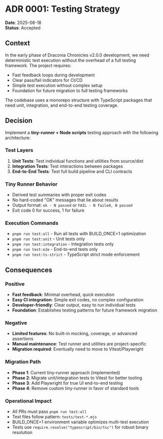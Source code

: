 <!-- markdownlint-disable -->

# ADR 0001: Testing Strategy

**Date**: 2025-08-18  
**Status**: Accepted

## Context

In the early phase of Draconia Chronicles v2.0.0 development, we need deterministic test
execution without the overhead of a full testing framework. The project requires:

- Fast feedback loops during development
- Clear pass/fail indicators for CI/CD
- Simple test execution without complex setup
- Foundation for future migration to full testing frameworks

The codebase uses a monorepo structure with TypeScript packages that need unit,
integration, and end-to-end testing coverage.

## Decision

Implement a **tiny-runner + Node scripts** testing approach with the following
architecture:

### Test Layers

1. **Unit Tests**: Test individual functions and utilities from source/dist
2. **Integration Tests**: Test interactions between packages
3. **End-to-End Tests**: Test full build pipeline and CLI contracts

### Tiny Runner Behavior

- Derived test summaries with proper exit codes
- No hard-coded "OK" messages that lie about results
- Output format: `ok - N passed` or `FAIL - N failed, N passed`
- Exit code 0 for success, 1 for failure

### Execution Commands

- `pnpm run test:all` - Run all tests with BUILD_ONCE=1 optimization
- `pnpm run test:unit` - Unit tests only
- `pnpm run test:integration` - Integration tests only
- `pnpm run test:e2e` - End-to-end tests only
- `pnpm run test:ts-strict` - TypeScript strict mode enforcement

## Consequences

### Positive

- **Fast feedback**: Minimal overhead, quick execution
- **Easy CI integration**: Simple exit codes, no complex configuration
- **Developer-friendly**: Clear output, easy to run individual tests
- **Foundation**: Establishes testing patterns for future framework migration

### Negative

- **Limited features**: No built-in mocking, coverage, or advanced assertions
- **Manual maintenance**: Test runner and utilities are project-specific
- **Migration required**: Eventually need to move to Vitest/Playwright

### Migration Path

- **Phase 1**: Current tiny-runner approach (implemented)
- **Phase 2**: Migrate unit/integration tests to Vitest for better tooling
- **Phase 3**: Add Playwright for true UI end-to-end testing
- **Phase 4**: Remove custom tiny-runner in favor of standard tools

### Operational Impact

- All PRs must pass `pnpm run test:all`
- Test files follow pattern: `tests/test-*.mjs`
- BUILD_ONCE=1 environment variable optimizes multi-test execution
- Tests use `require.resolve("typescript/bin/tsc")` for robust binary resolution
